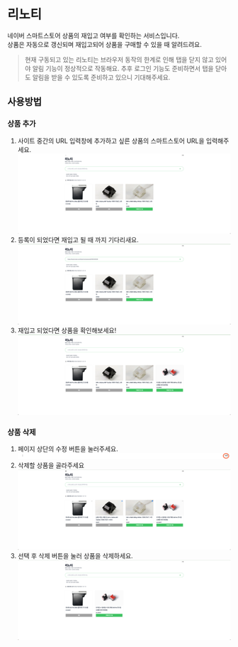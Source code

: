 # 리노티

네이버 스마트스토어 상품의 재입고 여부를 확인하는 서비스입니다.  
상품은 자동으로 갱신되며 재입고되어 상품을 구매할 수 있을 때 알려드려요.

> 현재 구동되고 있는 리노티는 브라우저 동작의 한계로 인해 탭을 닫지 않고 있어야 알림 기능이 정상적으로 작동해요.
> 추후 로그인 기능도 준비하면서 탭을 닫아도 알림을 받을 수 있도록 준비하고 있으니 기대해주세요.

## 사용방법

### 상품 추가

1. 사이트 중간의 URL 입력창에 추가하고 싶른 상품의 스마트스토어 URL을 입력해주세요.
   ![Index](./docs/images//add-1.png)
2. 등록이 되었다면 재입고 될 때 까지 기다리새요.
   ![Adding Product](./docs/images//add-2.png)
3. 재입고 되었다면 상품을 확인해보세요!
   ![Product added](./docs/images//add-3.png)

### 상품 삭제

1. 페이지 상단의 수정 버튼을 눌러주세요.
   ![Product edit](./docs/images//edit-1.png)
2. 삭제할 상품을 골라주세요
   ![Product editing](./docs/images//edit-2.png)
3. 선택 후 삭제 버튼을 눌러 상품을 삭제하세요.
   ![Product edited](./docs/images//edit-3.png)
